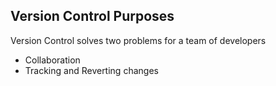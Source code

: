 ##  Version Control Purposes

Version Control solves two problems for a team of developers

- Collaboration <!-- .element: class="fragment" data-fragment-index="1" -->
- Tracking and Reverting changes <!-- .element: class="fragment" data-fragment-index="2" -->
